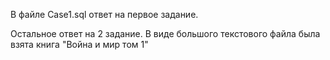 В файле Case1.sql ответ на первое задание.


Остальное ответ на 2 задание. В виде большого текстового файла была взята книга "Война и мир том 1"
